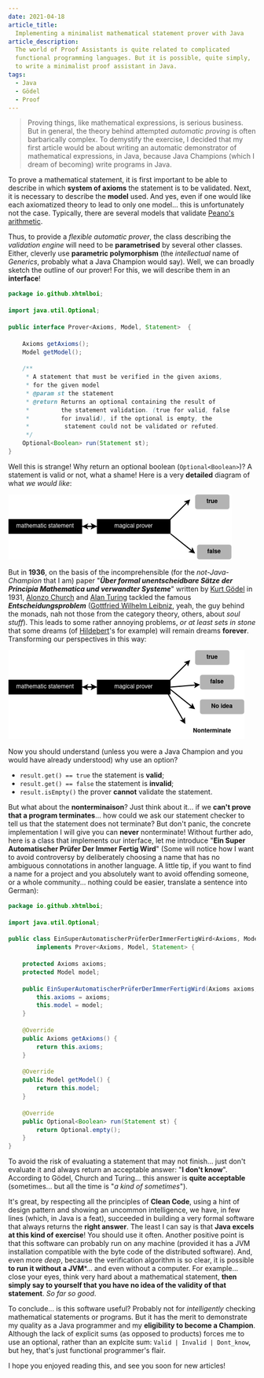 ```yaml
---
date: 2021-04-18
article_title: 
  Implementing a minimalist mathematical statement prover with Java
article_description:
  The world of Proof Assistants is quite related to complicated 
  functional programming languages. But it is possible, quite simply, 
  to write a minimalist proof assistant in Java.
tags:
  - Java
  - Gödel
  - Proof
---
```


> Proving things, like mathematical expressions, is serious
> business. But in general, the theory behind attempted *automatic
> proving* is often barbarically complex. To demystify the exercise, I
> decided that my first article would be about writing an automatic
> demonstrator of mathematical expressions, in Java, because Java
> Champions (which I dream of becoming) write programs in Java.

To prove a mathematical statement, it is first important to be able to
describe in which **system of axioms** the statement is to be
validated. Next, it is necessary to describe the **model** used. And
yes, even if one would like each axiomatized theory to lead to only
one model... this is unfortunately not the case. Typically, there are
several models that validate [Peano's
arithmetic](https://it.wikipedia.org/wiki/Assiomi_di_Peano).

Thus, to provide a *flexible automatic prover*, the class describing
the *validation engine* will need to be **parametrised** by several
other classes. Either, cleverly use **parametric polymorphism** (the
*intellectual* name of *Generics*, probably what a Java Champion would
say). Well, we can broadly sketch the outline of our prover! For this,
we will describe them in an **interface**!

```java
package io.github.xhtmlboi;

import java.util.Optional;

public interface Prover<Axioms, Model, Statement>  {

    Axioms getAxioms();
    Model getModel();

    /**
     * A statement that must be verified in the given axioms,
     * for the given model
     * @param st the statement
     * @return Returns an optional containing the result of
     *         the statement validation. (true for valid, false
     *         for invalid), if the optional is empty, the
     *          statement could not be validated or refuted.
     */
    Optional<Boolean> run(Statement st);
}
```

Well this is strange! Why return an optional boolean
(`Optional<Boolean>`)? A statement is valid or not, what a shame! Here
is a very **detailed** diagram of what *we would like*:

![a pretty ambitious goal](/images/proof-aut.png)

But in **1936**, on the basis of the incomprehensible (for the
*not-Java-Champion* that I am) paper "**_Über formal unentscheidbare
Sätze der Principia Mathematica und verwandter Systeme_**" written by
[Kurt Gödel](https://de.wikipedia.org/wiki/Kurt_G%C3%B6del) in 1931,
[Alonzo Church](https://en.wikipedia.org/wiki/Alonzo_Church) and [Alan
Turing](https://en.wikipedia.org/wiki/Alan_Turing) tackled the famous
**_Entscheidungsproblem_** ([Gottfried Wilhelm
Leibniz](https://de.wikipedia.org/wiki/Gottfried_Wilhelm_Leibniz),
yeah, the guy behind the monads, nah not those from the category
theory, others, about *soul stuff*). This leads to some rather
annoying problems, *or at least sets in stone* that some dreams (of
[Hildebert](https://de.wikipedia.org/wiki/David_Hilbert)'s for
example) will remain dreams **forever**. Transforming our perspectives
in this way:

![What a mess](/images/proof.png)

Now you should understand (unless you were a Java Champion and you
would have already understood) why use an option?

- `result.get() == true` the statement is **valid**;
- `result.get() == false` the statement is **invalid**;
- `result.isEmpty()` the prover **cannot** validate the statement. 

But what about the **nonterminaison**? Just think about it... if we
**can't prove that a program terminates**... how could we ask our
statement checker to tell us that the statement does not terminate?
But don't panic, the concrete implementation I will give you can
**never** nonterminate! Without further ado, here is a class that
implements our interface, let me introduce "**Ein Super Automatischer
Prüfer Der Immer Fertig Wird**" (Some will notice how I want to avoid
controversy by deliberately choosing a name that has no ambiguous
connotations in another language. A little tip, if you want to find a
name for a project and you absolutely want to avoid offending someone,
or a whole community... nothing could be easier, translate a sentence
into German):

```java
package io.github.xhtmlboi;

import java.util.Optional;

public class EinSuperAutomatischerPrüferDerImmerFertigWird<Axioms, Model, Statement> 
        implements Prover<Axioms, Model, Statement> {

    protected Axioms axioms;
    protected Model model;
    
    public EinSuperAutomatischerPrüferDerImmerFertigWird(Axioms axioms, Model model) {
        this.axioms = axioms;
        this.model = model;
    }

    @Override
    public Axioms getAxioms() {
        return this.axioms;
    }

    @Override
    public Model getModel() {
        return this.model;
    }

    @Override
    public Optional<Boolean> run(Statement st) {
        return Optional.empty();
    }
}
```

To avoid the risk of evaluating a statement that may not
finish... just don't evaluate it and always return an acceptable
answer: "**I don't know**". According to Gödel, Church and
Turing... this answer is **quite acceptable** (sometimes... but all the
time is "*a kind of sometimes*").

It's great, by respecting all the principles of **Clean Code**, using
a hint of design pattern and showing an uncommon intelligence, we
have, in few lines (which, in Java is a feat), succeeded in building a
very formal software that always returns the **right answer**. The
least I can say is that **Java excels at this kind of exercise**! You
should use it often. Another positive point is that this software can
probably run on any machine (provided it has a JVM installation
compatible with the byte code of the distributed software). And, even
more *deep*, because the verification algorithm is so clear, it is
possible **to run it without a JVM***... and even without a computer. For
example... close your eyes, think very hard about a mathematical
statement, **then simply say to yourself that you have no idea of the
validity of that statement**. *So far so good*.

To conclude... is this software useful? Probably not for
*intelligently* checking mathematical statements or programs. But it
has the merit to demonstrate my quality as a Java programmer and my
**eligibility to become a Champion**. Although the lack of explicit
sums (as opposed to products) forces me to use an optional, rather
than an explcite sum: `Valid | Invalid | Dont_know`, but hey, that's
just functional programmer's flair.

I hope you enjoyed reading this, and see you soon for new articles!


